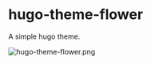 # hugo-theme-flower

A simple hugo theme.

![hugo-theme-flower.png](https://s2.loli.net/2022/04/17/E7wmYSksItbQPDv.png)
